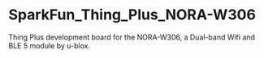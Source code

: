 # SparkFun_Thing_Plus_NORA-W306
Thing Plus development board for the NORA-W306, a Dual-band Wifi and BLE 5 module by u-blox.

